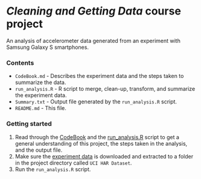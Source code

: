 # *Cleaning and Getting Data* course project

An analysis of accelerometer data generated from an experiment with Samsung Galaxy S smartphones.

### Contents

  - `CodeBook.md` - Describes the experiment data and the steps taken to summarize the data.
  - `run_analysis.R` - R script to merge, clean-up, transform, and summarize the experiment data.
  - `Summary.txt` - Output file generated by the `run_analysis.R` script.
  - `README.md` - This file.

### Getting started

  1. Read through the [CodeBook](CodeBook.md) and the [run_analysis.R](run_analysis.R) script to get a general understanding of this project, the steps taken in the analysis, and the output file.
  2. Make sure the [experiment data](https://d396qusza40orc.cloudfront.net/getdata%2Fprojectfiles%2FUCI%20HAR%20Dataset.zip) is downloaded and extracted to a folder in the project directory called `UCI HAR Dataset`.
  3. Run the `run_analysis.R` script.